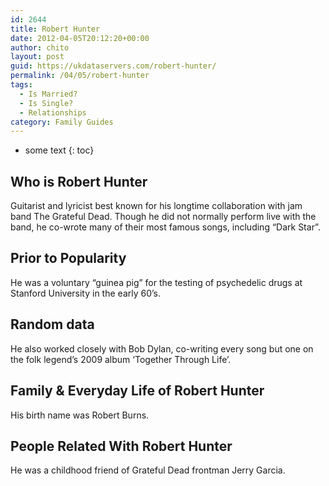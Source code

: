 ```yaml
---
id: 2644
title: Robert Hunter
date: 2012-04-05T20:12:20+00:00
author: chito
layout: post
guid: https://ukdataservers.com/robert-hunter/
permalink: /04/05/robert-hunter
tags:
  - Is Married?
  - Is Single?
  - Relationships
category: Family Guides
---
```


* some text
{: toc}
          
          
## Who is  Robert Hunter
                  
                  
                  
Guitarist and lyricist best known for his longtime collaboration with jam band The Grateful Dead. Though he did not normally perform live with the band, he co-wrote many of their most famous songs, including &#8220;Dark Star&#8221;.
                  
                
                
                
## Prior to Popularity 
                  
                  
                  
He was a voluntary &#8220;guinea pig&#8221; for the testing of psychedelic drugs at Stanford University in the early 60&#8217;s.
                  
                
                
                
## Random data 
                  
                  
                  
He also worked closely with Bob Dylan, co-writing every song but one on the folk legend&#8217;s 2009 album &#8216;Together Through Life&#8217;.
                  
                
                
                
## Family & Everyday Life of Robert Hunter
                  
                  
                  
His birth name was Robert Burns.
                  
                
                
                
## People Related With  Robert Hunter
                  
                  
                  
He was a childhood friend of Grateful Dead frontman Jerry Garcia.
                  
                
              
            
          
          
          
    
    
  
